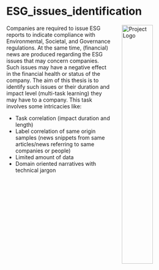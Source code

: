 # ESG_issues_identification

<img src="https://emetris.gr/wp-content/uploads/2024/07/esg1.jpg" alt="Project Logo" align="right" style="margin-left: 30px; width: 40%;">
Companies are required to issue ESG reports to indicate compliance with Environmental, Societal, and Governance regulations. At the same time, (financial) news are produced regarding the ESG issues that may concern companies. Such issues may have a negative effect in the financial health or status of the company. The aim of this thesis is to identify such issues or their duration and impact level (multi-task learning) they may have to a company. This task involves some intricacies like:
<br>

- Task correlation (impact duration and length) 
- Label correlation of same origin samples (news snippets from same articles/news referring to same companies or people)
- Limited amount of  data
- Domain oriented narratives with technical jargon
